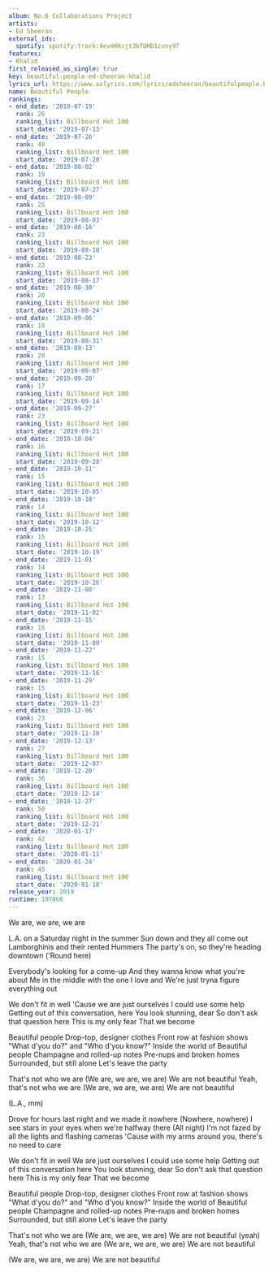 ```yaml
---
album: No.6 Collaborations Project
artists:
- Ed Sheeran
external_ids:
  spotify: spotify:track:4evmHXcjt3bTUHD1cvny97
features:
- Khalid
first_released_as_single: true
key: beautiful-people-ed-sheeran-khalid
lyrics_url: https://www.azlyrics.com/lyrics/edsheeran/beautifulpeople.html
name: Beautiful People
rankings:
- end_date: '2019-07-19'
  rank: 26
  ranking_list: Billboard Hot 100
  start_date: '2019-07-13'
- end_date: '2019-07-26'
  rank: 40
  ranking_list: Billboard Hot 100
  start_date: '2019-07-20'
- end_date: '2019-08-02'
  rank: 19
  ranking_list: Billboard Hot 100
  start_date: '2019-07-27'
- end_date: '2019-08-09'
  rank: 25
  ranking_list: Billboard Hot 100
  start_date: '2019-08-03'
- end_date: '2019-08-16'
  rank: 23
  ranking_list: Billboard Hot 100
  start_date: '2019-08-10'
- end_date: '2019-08-23'
  rank: 22
  ranking_list: Billboard Hot 100
  start_date: '2019-08-17'
- end_date: '2019-08-30'
  rank: 20
  ranking_list: Billboard Hot 100
  start_date: '2019-08-24'
- end_date: '2019-09-06'
  rank: 18
  ranking_list: Billboard Hot 100
  start_date: '2019-08-31'
- end_date: '2019-09-13'
  rank: 20
  ranking_list: Billboard Hot 100
  start_date: '2019-09-07'
- end_date: '2019-09-20'
  rank: 17
  ranking_list: Billboard Hot 100
  start_date: '2019-09-14'
- end_date: '2019-09-27'
  rank: 23
  ranking_list: Billboard Hot 100
  start_date: '2019-09-21'
- end_date: '2019-10-04'
  rank: 16
  ranking_list: Billboard Hot 100
  start_date: '2019-09-28'
- end_date: '2019-10-11'
  rank: 15
  ranking_list: Billboard Hot 100
  start_date: '2019-10-05'
- end_date: '2019-10-18'
  rank: 14
  ranking_list: Billboard Hot 100
  start_date: '2019-10-12'
- end_date: '2019-10-25'
  rank: 15
  ranking_list: Billboard Hot 100
  start_date: '2019-10-19'
- end_date: '2019-11-01'
  rank: 14
  ranking_list: Billboard Hot 100
  start_date: '2019-10-26'
- end_date: '2019-11-08'
  rank: 13
  ranking_list: Billboard Hot 100
  start_date: '2019-11-02'
- end_date: '2019-11-15'
  rank: 15
  ranking_list: Billboard Hot 100
  start_date: '2019-11-09'
- end_date: '2019-11-22'
  rank: 15
  ranking_list: Billboard Hot 100
  start_date: '2019-11-16'
- end_date: '2019-11-29'
  rank: 15
  ranking_list: Billboard Hot 100
  start_date: '2019-11-23'
- end_date: '2019-12-06'
  rank: 23
  ranking_list: Billboard Hot 100
  start_date: '2019-11-30'
- end_date: '2019-12-13'
  rank: 27
  ranking_list: Billboard Hot 100
  start_date: '2019-12-07'
- end_date: '2019-12-20'
  rank: 36
  ranking_list: Billboard Hot 100
  start_date: '2019-12-14'
- end_date: '2019-12-27'
  rank: 50
  ranking_list: Billboard Hot 100
  start_date: '2019-12-21'
- end_date: '2020-01-17'
  rank: 42
  ranking_list: Billboard Hot 100
  start_date: '2020-01-11'
- end_date: '2020-01-24'
  rank: 45
  ranking_list: Billboard Hot 100
  start_date: '2020-01-18'
release_year: 2019
runtime: 197866
---
```

We are, we are, we are

L.A. on a Saturday night in the summer
Sun down and they all come out
Lamborghinis and their rented Hummers
The party's on, so they're heading downtown
('Round here)

Everybody's looking for a come-up
And they wanna know what you're about
Me in the middle with the one I love and
We're just tryna figure everything out

We don't fit in well
'Cause we are just ourselves
I could use some help
Getting out of this conversation, here
You look stunning, dear
So don't ask that question here
This is my only fear
That we become

Beautiful people
Drop-top, designer clothes
Front row at fashion shows
"What d'you do?" and "Who d'you know?"
Inside the world of
Beautiful people
Champagne and rolled-up notes
Pre-nups and broken homes
Surrounded, but still alone
Let's leave the party

That's not who we are
(We are, we are, we are)
We are not beautiful
Yeah, that's not who we are
(We are, we are, we are)
We are not beautiful

(L.A., mm)

Drove for hours last night and we made it nowhere
(Nowhere, nowhere)
I see stars in your eyes when we're halfway there
(All night)
I'm not fazed by all the lights and flashing cameras
'Cause with my arms around you, there's no need to care

We don't fit in well
We are just ourselves
I could use some help
Getting out of this conversation here
You look stunning, dear
So don't ask that question here
This is my only fear
That we become

Beautiful people
Drop-top, designer clothes
Front row at fashion shows
"What d'you do?" and "Who d'you know?"
Inside the world of
Beautiful people
Champagne and rolled-up notes
Pre-nups and broken homes
Surrounded, but still alone
Let's leave the party

That's not who we are
(We are, we are, we are)
We are not beautiful (yeah)
Yeah, that's not who we are
(We are, we are, we are)
We are not beautiful

(We are, we are, we are)
We are not beautiful
